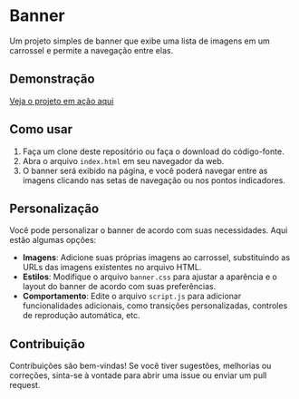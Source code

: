 # Banner

Um projeto simples de banner que exibe uma lista de imagens em um carrossel e permite a navegação entre elas.

## Demonstração

[Veja o projeto em ação aqui](https://tiagolimar.github.io/projetos_basicos/1.%20banner/index.html)

## Como usar

1. Faça um clone deste repositório ou faça o download do código-fonte.
1. Abra o arquivo `index.html` em seu navegador da web.
1. O banner será exibido na página, e você poderá navegar entre as imagens clicando nas setas de navegação ou nos pontos indicadores.

## Personalização

Você pode personalizar o banner de acordo com suas necessidades. Aqui estão algumas opções:

- **Imagens**: Adicione suas próprias imagens ao carrossel, substituindo as URLs das imagens existentes no arquivo HTML.
- **Estilos**: Modifique o arquivo `banner.css` para ajustar a aparência e o layout do banner de acordo com suas preferências.
- **Comportamento**: Edite o arquivo `script.js` para adicionar funcionalidades adicionais, como transições personalizadas, controles de reprodução automática, etc.

## Contribuição

Contribuições são bem-vindas! Se você tiver sugestões, melhorias ou correções, sinta-se à vontade para abrir uma issue ou enviar um pull request.